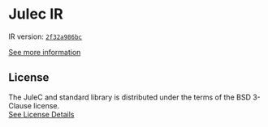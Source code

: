 # Julec IR

IR version: [`2f32a986bc`](https://github.com/julelang/jule/tree/2f32a986bc80973076469ca26b7c6635bf14edda)

[See more information](https://manual.jule.dev/getting-started/install-from-source/compile-from-ir.html)

## License

The JuleC and standard library is distributed under the terms of the BSD 3-Clause license. \
[See License Details](./LICENSE)
